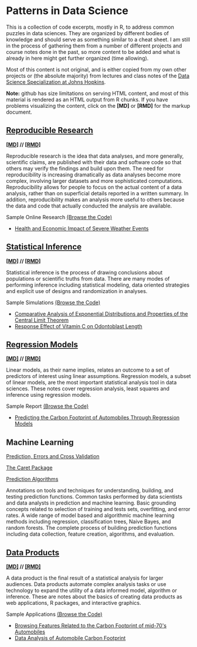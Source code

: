 Patterns in Data Science
========================

This is a collection of code excerpts, mostly in R, to address common puzzles in data sciences. They are organized by different bodies of knowledge and should serve as something similar to a cheat sheet. I am still in the process of gathering them from a number of different projects and course notes done in the past, so more content to be added and what is already in here might get further organized (time allowing).

Most of this content is not original, and is either copied from my own other projects or (the absolute majority) from lectures and class notes of the [Data Science Specialization at Johns Hopkins](http://www.jhsph.edu/departments/biostatistics).

**Note:** github has size limitations on serving HTML content, and most of this material is rendered as an HTML output from R chunks. If you have problems visualizing the content, click on the **[MD]** or **[RMD]** for the markup document.

[Reproducible Research](https://cdn.rawgit.com/jfaleiro/datasciencepatterns/master/ReproducibleResearch/index.html)
---

**[[MD]](ReproducibleResearch/index.md) // [[RMD]](ReproducibleResearch/index.Rmd)**

Reproducible research is the idea that data analyses, and more generally, scientific claims, are published with their data and software code so that others may verify the findings and build upon them. The need for reproducibility is increasing dramatically as data analyses become more complex, involving larger datasets and more sophisticated computations. Reproducibility allows for people to focus on the actual content of a data analysis, rather than on superficial details reported in a written summary. In addition, reproducibility makes an analysis more useful to others because the data and code that actually conducted the analysis are available. 

Sample Online Research [(Browse the Code)](https://github.com/jfaleiro/stormanalysis)

* [Health and Economic Impact of Severe Weather Events](http://rpubs.com/jfaleiro/severeweatherimpact)

[Statistical Inference](https://cdn.rawgit.com/jfaleiro/datasciencepatterns/master/StatisticalInference/index.html) 
---------------------

**[[MD]](StatisticalInference/index.md) // [[RMD]](StatisticalInference/index.Rmd)**

Statistical inference is the process of drawing conclusions about populations or scientific truths from data. There are many modes of performing inference including statistical modeling, data oriented strategies and explicit use of designs and randomization in analyses.

Sample Simulations [(Browse the Code)](https://github.com/jfaleiro/inferentialsimulations)

* [Comparative Analysis of Exponential Distributions and Properties of the Central Limit Theorem](https://github.com/jfaleiro/inferentialsimulations/blob/master/ExponentialDistributions.pdf)
* [Response Effect of Vitamin C on Odontoblast Length](https://github.com/jfaleiro/inferentialsimulations/blob/master/VitamicCEffectsOnOdontoblasts.pdf)

[Regression Models](https://cdn.rawgit.com/jfaleiro/datasciencepatterns/master/RegressionModels/index.html) 
-----------------

**[[MD]](RegressionModels/index.md) // [[RMD]](RegressionModels/index.Rmd)**

Linear models, as their name implies, relates an outcome to a set of predictors of interest using linear assumptions. Regression models, a subset of linear models, are the most important statistical analysis tool in data sciences. These notes cover regression analysis, least squares and inference using regression models.

Sample Report [(Browse the Code)](https://github.com/jfaleiro/carbonfootprint)

* [Predicting the Carbon Footprint of Automobiles Through Regression Models](https://github.com/jfaleiro/automobilecarbonfootprint/blob/master/PredictingAutomobileConsumption.pdf)

Machine Learning
-----------------

[Prediction, Errors and Cross Validation](https://cdn.rawgit.com/jfaleiro/datasciencepatterns/master/MachineLearning/Prediction/index.html)

[The Caret Package](https://cdn.rawgit.com/jfaleiro/datasciencepatterns/master/MachineLearning/CaretPackage/index.html)

[Prediction Algorithms](https://cdn.rawgit.com/jfaleiro/datasciencepatterns/master/MachineLearning/Algorithms/index.html)

Annotations on tools and techniques for understanding, building, and testing prediction functions. Common tasks performed by data scientists and data analysts in prediction and machine learning. Basic grounding concepts related to selection of training and tests sets, overfitting, and error rates. A wide range of model based and algorithmic machine learning methods including regression, classification trees, Naive Bayes, and random forests. The complete process of building prediction functions including data collection, feature creation, algorithms, and evaluation.

[Data Products](https://cdn.rawgit.com/jfaleiro/datasciencepatterns/master/DataProducts/index.html) 
---------------

**[[MD]](DataProduct/index.md) // [[RMD]](DataProduct/index.Rmd)**

A data product is the final result of a statistical analysis for larger audiences. Data products automate complex analysis tasks or use technology to expand the utility of a data informed model, algorithm or inference. These are notes about the basics of creating data products as web applications, R packages, and interactive graphics.

Sample Applications [(Browse the Code)](https://github.com/jfaleiro/carbonfootprint)

* [Browsing Features Related to the Carbon Footprint of mid-70's Automobiles](https://jfaleiro.shinyapps.io/carbonfootprint/)
* [Data Analysis of Automobile Carbon Footprint](https://rpubs.com/jfaleiro/carbonfootprint)


